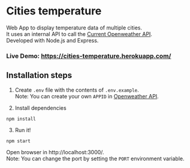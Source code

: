 # Cities temperature

Web App to display temperature data of multiple cities.  
It uses an internal API to call the [Current Openweather API](https://openweathermap.org/current).  
Developed with Node.js and Express.

### Live Demo: https://cities-temperature.herokuapp.com/

## Installation steps

1. Create `.env` file with the contents of `.env.example`.  
Note: You can create your own `APPID` in [Openweather API](https://openweathermap.org/api).

2. Install dependencies
```
npm install
```

3. Run it!
```
npm start
```
Open browser in http://localhost:3000/.  
Note: You can change the port by setting the `PORT` environment variable.
